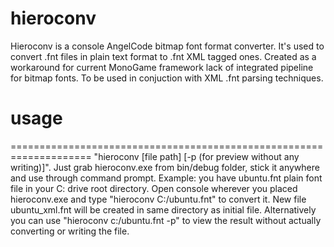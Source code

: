 # hieroconv
Hieroconv is a console AngelCode bitmap font format converter. 
It's used to convert .fnt files in plain text format to .fnt XML tagged ones.
Created as a workaround for current MonoGame framework lack of integrated pipeline for bitmap fonts.
To be used in conjuction with XML .fnt parsing techniques.

# usage
====================================================================
"hieroconv [file path] [-p (for preview without any writing)]".
Just grab hieroconv.exe from bin/debug folder, stick it anywhere and use through command prompt.
Example: you have ubuntu.fnt plain font file in your C: drive root directory.
Open console wherever you placed hieroconv.exe and type "hieroconv C:/ubuntu.fnt" to convert it.
New file ubuntu_xml.fnt will be created in same directory as initial file.
Alternatively you can use "hieroconv c:/ubuntu.fnt -p" to view the result without actually converting or writing the file.
